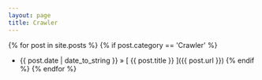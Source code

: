 ```yaml
---
layout: page
title: Crawler
---
```

{% for post in site.posts %}
  {% if post.category == 'Crawler' %}
  * {{ post.date | date_to_string }} &raquo; [ {{ post.title }} ]({{ post.url }})
  {% endif %}
{% endfor %}
